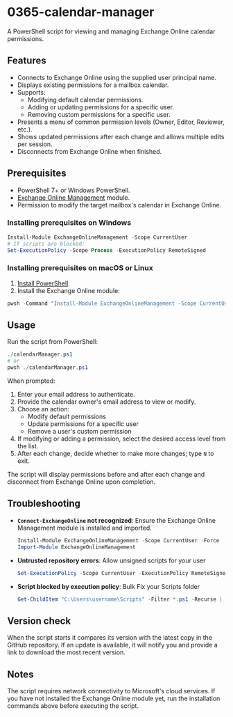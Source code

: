 # 0365-calendar-manager

A PowerShell script for viewing and managing Exchange Online calendar permissions.

## Features

- Connects to Exchange Online using the supplied user principal name.
- Displays existing permissions for a mailbox calendar.
- Supports:
  - Modifying default calendar permissions.
  - Adding or updating permissions for a specific user.
  - Removing custom permissions for a specific user.
- Presents a menu of common permission levels (Owner, Editor, Reviewer, etc.).
- Shows updated permissions after each change and allows multiple edits per session.
- Disconnects from Exchange Online when finished.

## Prerequisites

- PowerShell 7+ or Windows PowerShell.
- [Exchange Online Management](https://learn.microsoft.com/powershell/exchange/connect-to-exchange-online-powershell) module.
- Permission to modify the target mailbox's calendar in Exchange Online.

### Installing prerequisites on Windows

```powershell
Install-Module ExchangeOnlineManagement -Scope CurrentUser
# If scripts are blocked:
Set-ExecutionPolicy -Scope Process -ExecutionPolicy RemoteSigned
```

### Installing prerequisites on macOS or Linux

1. [Install PowerShell](https://learn.microsoft.com/powershell/scripting/install/installing-powershell).
2. Install the Exchange Online module:

```powershell
pwsh -Command "Install-Module ExchangeOnlineManagement -Scope CurrentUser"
```

## Usage

Run the script from PowerShell:

```powershell
./calendarManager.ps1
# or
pwsh ./calendarManager.ps1
```

When prompted:

1. Enter your email address to authenticate.
2. Provide the calendar owner's email address to view or modify.
3. Choose an action:
   - Modify default permissions
   - Update permissions for a specific user
   - Remove a user's custom permission
4. If modifying or adding a permission, select the desired access level from the list.
5. After each change, decide whether to make more changes; type `N` to exit.

The script will display permissions before and after each change and disconnect from Exchange Online upon completion.

## Troubleshooting

- **`Connect-ExchangeOnline` not recognized**: Ensure the Exchange Online Management module is installed and imported.

  ```powershell
  Install-Module ExchangeOnlineManagement -Scope CurrentUser -Force
  Import-Module ExchangeOnlineManagement
  ```

- **Untrusted repository errors**: Allow unsigned scripts for your user

  ```powershell
  Set-ExecutionPolicy -Scope CurrentUser -ExecutionPolicy RemoteSigned
  ```

- **Script blocked by execution policy**: Bulk Fix your Scripts folder

  ```powershell
  Get-ChildItem "C:\Users\username\Scripts" -Filter *.ps1 -Recurse | Unblock-File
  ```
## Version check

When the script starts it compares its version with the latest copy in the GitHub repository. If an update is available, it will notify you and provide a link to download the most recent version.

## Notes

The script requires network connectivity to Microsoft's cloud services. If you have not installed the Exchange Online module yet, run the installation commands above before executing the script.
